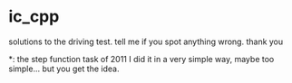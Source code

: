 # ic_cpp

solutions to the driving test. tell me if you spot anything wrong. thank you

*: the step function task of 2011 I did it in a very simple way, maybe too simple... but you get the idea.
